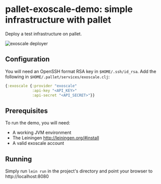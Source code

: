 pallet-exoscale-demo: simple infrastructure with pallet
=======================================================

Deploy a test infrastructure on pallet.

![exoscale deployer](http://i.imgur.com/KKcoyDX.png)

## Configuration

You will need an OpenSSH format RSA key in `$HOME/.ssh/id_rsa`.
Add the following in `$HOME/.pallet/services/exoscale.clj`:

```clojure
{:exoscale {:provider "exoscale"
            :api-key "<API_KEY>"
			:api-secret "<API_SECRET>"}}
```

## Prerequisites

To run the demo, you will need:
- A working JVM environment
- The Leiningen http://leiningen.org/#install
- A valid exoscale account

## Running

Simply run `lein run` in the project's directory and point
your browser to http://localhost:8080


